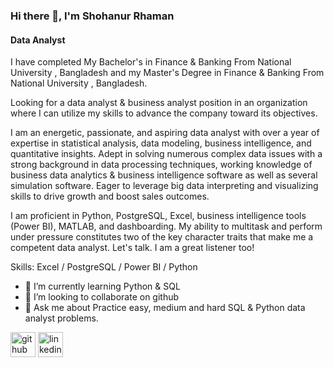 ### Hi there 👋, I'm Shohanur Rhaman
#### Data Analyst
I have completed My Bachelor's in Finance & Banking From National University , Bangladesh and my Master's Degree in Finance & Banking From National University , Bangladesh. 

Looking for a data analyst & business analyst position in an organization where I can utilize my skills to advance the company toward its objectives. 

I am an energetic, passionate, and aspiring data analyst with over a year of expertise in statistical analysis, data modeling, business intelligence, and quantitative insights. Adept in solving numerous complex data issues with a strong background in data processing techniques, working knowledge of business data analytics & business intelligence software as well as several simulation software. Eager to leverage big data interpreting and visualizing skills to drive growth and boost sales outcomes. 

I am proficient in Python, PostgreSQL, Excel, business intelligence tools (Power BI), MATLAB, and dashboarding.  My ability to multitask and perform under pressure constitutes two of the key character traits that make me a competent data analyst. 
Let's talk. I am a great listener too!

Skills: Excel / PostgreSQL /  Power BI / Python

- 🌱 I’m currently learning Python & SQL 
- 👯 I’m looking to collaborate on github 
- 💬 Ask me about Practice easy, medium and hard SQL & Python data analyst problems. 


[<img src='https://cdn.jsdelivr.net/npm/simple-icons@3.0.1/icons/github.svg' alt='github' height='40'>](https://github.com/ShohanurData)  [<img src='https://cdn.jsdelivr.net/npm/simple-icons@3.0.1/icons/linkedin.svg' alt='linkedin' height='40'>](https://www.linkedin.com/in/shohanur-r-shamim/)  


